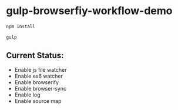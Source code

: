 # gulp-browserfiy-workflow-demo

```bash
npm install

gulp
```

## Current Status:

* Enable js file watcher
* Enable es6 watcher
* Enable browserify
* Enable browser-sync
* Enable log
* Enable source map
